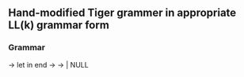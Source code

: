 ## Hand-modified Tiger grammer in appropriate LL(k) grammar form

### Grammar

<tiger-program> -> let <declaration-segment> in <stat-seq> end
<declaration-segment> -> <type-declaration-list> <var-declaration-list> <funct-declaration-list>
<type-declaration-list> -> <type-declaration> <type-declaration-list> | NULL

